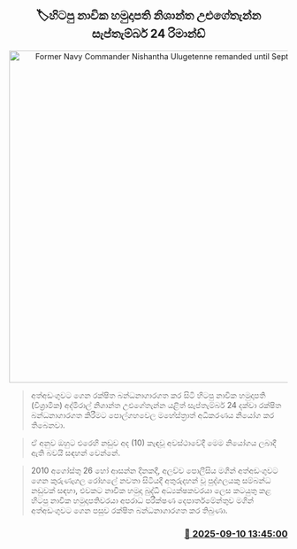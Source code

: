 <p align='center'><b><h2 align='center' title='Former Navy Commander Nishantha Ulugetenne remanded until September 24'>🏷හිටපු නාවික හමුදාපති නිශාන්ත උළුගේතැන්න සැප්තැම්බර් 24 රිමාන්ඩ් </h2></b></p>
<p align='center'><img src='https://helakuru.sgp1.cdn.digitaloceanspaces.com/esana/images/lib/court-2.jpg' width='600' alt='Former Navy Commander Nishantha Ulugetenne remanded until September 24'></p>

> අත්අඩංගුවට ගෙන රක්ෂිත බන්ධනාගාරගත කර සිටි හිටපු නාවික හමුදාපති (විශ්‍රාමික) අද්මිරාල් නිශාන්ත උළුගේතැන්න යළිත් සැප්තැම්බර් 24 දක්වා රක්ෂිත බන්ධනාගාරගත කිරීමට පොල්ගහවෙල මහේස්ත්‍රාත් අධිකරණය නියෝග කර තිබෙනවා.

> ඒ අනුව ඔහුට එරෙහි නඩුව අද (10) කැඳවූ අවස්ථාවේදී මෙම නියෝගය ලබාදී ඇති බවයි සඳහන් වෙන්නේ.

> 2010 අගෝස්තු 26 හෝ ආසන්න දිනකදී, අලව්ව පොලීසිය මගින් අත්අඩංගුවට ගෙන කුරුණෑගල රෝහලේ නවතා සිටියදී අතුරුදහන් වූ පුද්ගලයකු සම්බන්ධ නඩුවක් සඳහා, එවකට නාවික හමුදා බුද්ධි අධ්‍යක්ෂකවරයා ලෙස කටයුතු කළ හිටපු නාවික හමුදාපතිවරයා අපරාධ පරීක්ෂණ දෙපාර්තමේන්තුව මගින් අත්අඩංගුවට ගෙන පසුව රක්ෂිත බන්ධනාගාරගත කර තිබුණා.



<h3 align='right'><a href='https://www.helakuru.lk/esana/p/113492/'>📅 2025-09-10 13:45:00</a></h3>
